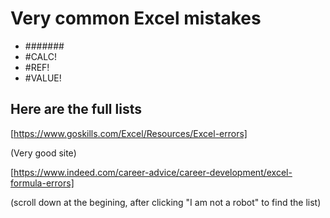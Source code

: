 # Very common Excel mistakes

- #######
- #CALC!
- #REF!
- #VALUE!

 ## Here are the full lists
  [https://www.goskills.com/Excel/Resources/Excel-errors]
  
  (Very good site)
  
  [https://www.indeed.com/career-advice/career-development/excel-formula-errors]
 
  (scroll down at the begining, after clicking "I am not a robot" to find the list)
